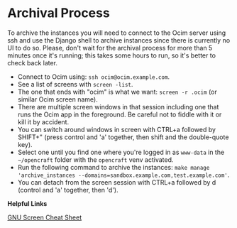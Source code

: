 # Archival Process

To archive the instances you will need to connect to the Ocim server using ssh and use the Django shell to archive instances since there is currently no UI to do so. Please, don't wait for the archival process for more than 5 minutes once it's running; this takes some hours to run, so it's better to check back later.

*  Connect to Ocim using: `ssh ocim@ocim.example.com`.
*  See a list of screens with `screen -list`.
*  The one that ends with "ocim" is what we want: `screen -r .ocim` (or similar Ocim screen name).
*  There are multiple screen windows in that session including one that runs the Ocim app in the foreground. Be careful not to fiddle with it or kill it by accident.
*  You can switch around windows in screen with CTRL+a followed by SHIFT+" (press control and 'a' together, then shift and the double-quote key).
*  Select one until you find one where you're logged in as `www-data` in the `~/opencraft` folder with the `opencraft` venv activated.
*  Run the following command to archive the instances: `make manage 'archive_instances --domains=sandbox.example.com,test.example.com'`.
*  You can detach from the screen session with CTRL+a followed by d (control and 'a' together, then 'd').

**Helpful Links**

[GNU Screen Cheat Sheet](https://gist.github.com/fredrick/1216878)
